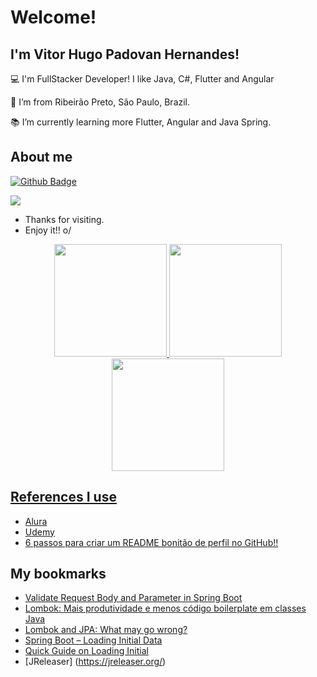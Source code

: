 # Welcome! 

## I'm Vitor Hugo Padovan Hernandes! 

:computer: I'm FullStacker Developer! I like Java, C#, Flutter and Angular

:house_with_garden: I’m from Ribeirão Preto, São Paulo, Brazil.

:books: I’m currently learning more Flutter, Angular and Java Spring.


## About me

[![Github Badge](https://img.shields.io/badge/-Github-000?style=flat-square&logo=Github&logoColor=white&link=LINK_GIT)](https://github.com/vitorpadovan/vitorpadovan)

[<img src="https://img.shields.io/badge/LinkedIn-0077B5?style=for-the-badge&logo=linkedin&logoColor=white" />](https://www.linkedin.com/in/vhpadovan/)

- Thanks for visiting.
- Enjoy it!! o/

<div align="center">
  <a href="https://github.com/vitorpadovan">
  <img height="180em" src="https://github-readme-stats.vercel.app/api?username=vitorpadovan&show_icons=true&theme=omni&include_all_commits=true&count_private=true"/>
  <img height="180em" src="https://github-readme-stats.vercel.app/api/top-langs/?username=vitorpadovan&layout=compact&langs_count=10&theme=omni"/>
  <img height="180em" src="https://github-readme-streak-stats.herokuapp.com/?user=vitorpadovan&border=true&theme=omni" />
</div>


## References I use
- [Alura](https://www.alura.com.br/)
- [Udemy](https://www.udemy.com/)
- [6 passos para criar um README bonitão de perfil no GitHub!!](https://digitalinnovation.one/artigos/6-passos-para-criar-um-readme-bonitao-de-perfil-no-github)

## My bookmarks
- [Validate Request Body and Parameter in Spring Boot](https://blog.tericcabrel.com/validate-request-body-and-parameter-in-spring-boot/)
- [Lombok: Mais produtividade e menos código boilerplate em classes Java](https://youtu.be/DMBvVfeSg4o)
- [Lombok and JPA: What may go wrong?](https://www.jpa-buddy.com/blog/lombok-and-jpa-what-may-go-wrong/)
- [Spring Boot – Loading Initial Data](https://javabydeveloper.com/spring-boot-loading-initial-data/)
- [Quick Guide on Loading Initial](https://www.baeldung.com/spring-boot-data-sql-and-schema-sql)
- [JReleaser]
(https://jreleaser.org/)